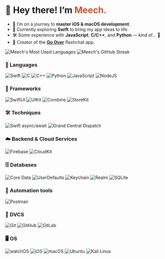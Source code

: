<h1>👋 Hey there! I’m <a style="color:#cc5029; text-decoration:none;" href="https://meech.app/" target="_blank">Meech.</a>
</h1>



- 🌱 I’m on a journey to **master iOS & macOS development**.  
- 👀 Currently exploring **Swift** to bring my app ideas to life.  
- 🛠️ Some experience with **JavaScript**, **C/C++**, and **Python** — kind of... 🩼  
- 📱 Creator of the [**Go Over**](https://apps.apple.com/us/app/go-over-flashchats/id6476990390) flashchat app.

<div>
  <img alt="Meech's Most Used Languages" src="https://github-readme-stats.vercel.app/api/top-langs/?username=meechapp&layout=compact&hide_border=true&bg_color=00000000&text_color=868686&include_all_commits=true" />
  <img alt="Meech's GitHub Streak" src="https://github-readme-streak-stats.herokuapp.com/?user=meechapp&theme=transparent&hide_border=true" />
</div>



### 🧠 Languages

![Swift](https://img.shields.io/badge/Swift-FA7343?style=for-the-badge&logo=swift&logoColor=white)
![C](https://img.shields.io/badge/C-00599C?style=for-the-badge&logo=c&logoColor=white)
![C++](https://img.shields.io/badge/C++-00599C?style=for-the-badge&logo=c%2B%2B&logoColor=white)
![Python](https://img.shields.io/badge/python-3670A0?style=for-the-badge&logo=python&logoColor=ffdd54)
![JavaScript](https://img.shields.io/badge/javascript-%23323330.svg?style=for-the-badge&logo=javascript&logoColor=%23F7DF1E)
![NodeJS](https://img.shields.io/badge/Node%20js-339933?style=for-the-badge&logo=nodedotjs&logoColor=white)

### 🧰 Frameworks

![SwiftUI](https://img.shields.io/badge/SwiftUI-000000?style=for-the-badge&logo=swift&logoColor=orange)
![UIKit](https://img.shields.io/badge/UIKit-000000?style=for-the-badge&logo=apple&logoColor=white)
![Combine](https://img.shields.io/badge/Combine-1C1C1E?style=for-the-badge&logo=apple&logoColor=white)
![StoreKit](https://img.shields.io/badge/StoreKit-000000?style=for-the-badge&logo=apple&logoColor=white)

### 🛠️ Techniques

![Swift async/await](https://img.shields.io/badge/Swift-async%2Fawait-orange?style=for-the-badge&logo=swift&logoColor=white)
![Grand Central Dispatch](https://img.shields.io/badge/Grand_Central_Dispatch-000000?style=for-the-badge&logo=apple&logoColor=white)

### ☁️ Backend & Cloud Services

![Firebase](https://img.shields.io/badge/Firebase-ffca28?style=for-the-badge&logo=firebase&logoColor=black)
![CloudKit](https://img.shields.io/badge/CloudKit-007AFF?style=for-the-badge&logo=icloud&logoColor=white)

### 🗄️ Databases

![Core Data](https://img.shields.io/badge/Core%20Data-007AFF?style=for-the-badge&logo=apple&logoColor=white)
![UserDefaults](https://img.shields.io/badge/UserDefaults-lightgrey?style=for-the-badge&logo=apple&logoColor=black)
![Keychain](https://img.shields.io/badge/Keychain-000000?style=for-the-badge&logo=apple&logoColor=white)
![Realm](https://img.shields.io/badge/Realm-39477F?style=for-the-badge&logo=realm&logoColor=white)
![SQLite](https://img.shields.io/badge/SQLite-07405E?style=for-the-badge&logo=sqlite&logoColor=white)

### 🤖 Automation tools

![Postman](https://img.shields.io/badge/Postman-FF6C37?style=for-the-badge&logo=postman&logoColor=white)

### 🧩 DVCS

![Git](https://img.shields.io/badge/git-%23F05033.svg?style=for-the-badge&logo=git&logoColor=white)
![GitHub](https://img.shields.io/badge/github-%23121011.svg?style=for-the-badge&logo=github&logoColor=white)
![GitLab](https://img.shields.io/badge/gitlab-%23181717.svg?style=for-the-badge&logo=gitlab&logoColor=white)

### 🖥️ OS

![watchOS](https://img.shields.io/badge/watchOS-000000?style=for-the-badge&logo=apple&logoColor=white)
![iOS](https://img.shields.io/badge/iOS-000000?style=for-the-badge&logo=apple&logoColor=white)
![macOS](https://img.shields.io/badge/macOS-000000?style=for-the-badge&logo=apple&logoColor=white)
![Ubuntu](https://img.shields.io/badge/Ubuntu-E95420?style=for-the-badge&logo=ubuntu&logoColor=white)
![Kali Linux](https://img.shields.io/badge/Kali_Linux-268BEE?style=for-the-badge&logo=kalilinux&logoColor=white)
















<!-- - 💞️ I’m looking to collaborate on ... -->
<!-- - 📫 How to reach me ... -->

<!---
meechapp/meechapp is a ✨ special ✨ repository because its `README.md` (this file) appears on your GitHub profile.
You can click the Preview link to take a look at your changes.
--->

